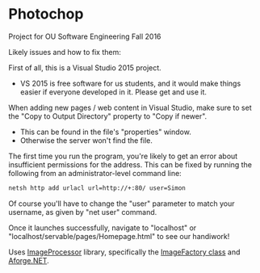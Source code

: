 # Photochop
Project for OU Software Engineering Fall 2016

Likely issues and how to fix them:

First of all, this is a Visual Studio 2015 project.

- VS 2015 is free software for us students,
and it would make things easier if everyone
developed in it. Please get and use it.

When adding new pages / web content in Visual Studio, make sure to set the "Copy to Output Directory" property to "Copy if newer".
- This can be found in the file's "properties" window.
- Otherwise the server won't find the file.

The first time you run the program, you're likely to get an error about insufficient permissions for the address. This can be fixed by running the following from an administrator-level command line:
```sh
netsh http add urlacl url=http://+:80/ user=Simon
```
Of course you'll have to change the "user" parameter to match your username, as given by "net user" command.

Once it launches successfully, navigate to
"localhost"
or
"localhost/servable/pages/Homepage.html"
to see our handiwork!  

Uses [ImageProcessor](http://imageprocessor.org) library, specifically the [ImageFactory class](http://imageprocessor.org/imageprocessor/imagefactory/) and [Aforge.NET](http://www.aforgenet.com/).
